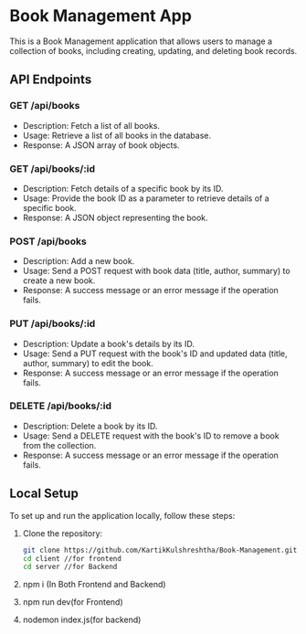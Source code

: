 # Book Management App

This is a Book Management application that allows users to manage a collection of books, including creating, updating, and deleting book records.

## API Endpoints

### GET /api/books
- Description: Fetch a list of all books.
- Usage: Retrieve a list of all books in the database.
- Response: A JSON array of book objects.

### GET /api/books/:id
- Description: Fetch details of a specific book by its ID.
- Usage: Provide the book ID as a parameter to retrieve details of a specific book.
- Response: A JSON object representing the book.

### POST /api/books
- Description: Add a new book.
- Usage: Send a POST request with book data (title, author, summary) to create a new book.
- Response: A success message or an error message if the operation fails.

### PUT /api/books/:id
- Description: Update a book's details by its ID.
- Usage: Send a PUT request with the book's ID and updated data (title, author, summary) to edit the book.
- Response: A success message or an error message if the operation fails.

### DELETE /api/books/:id
- Description: Delete a book by its ID.
- Usage: Send a DELETE request with the book's ID to remove a book from the collection.
- Response: A success message or an error message if the operation fails.

## Local Setup

To set up and run the application locally, follow these steps:

1. Clone the repository:

   ```bash
   git clone https://github.com/KartikKulshreshtha/Book-Management.git
   cd client //for frontend
   cd server //for Backend


2. npm i (In Both Frontend and Backend)
3. npm run dev(for Frontend)
4. nodemon index.js(for backend)
